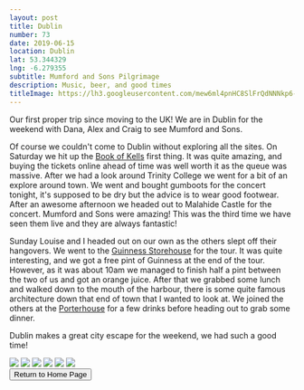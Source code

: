 ```yaml
---
layout: post
title: Dublin
number: 73
date: 2019-06-15
location: Dublin
lat: 53.344329
lng: -6.279355
subtitle: Mumford and Sons Pilgrimage 
description: Music, beer, and good times
titleImage: https://lh3.googleusercontent.com/mew6ml4pnHC8SlFrQdNNNkp6-rTtbkwXj-qg6IDcB5d-atUCLNWZjHmrPlEc4JLRkOQ-R_NGtc5zy45PjBEOTUdfDW84KqOTU4Ap6wXaGCsOfT7mdo25iggiU-jLvZDdx3g1wrElmhI=w2400
---
```


Our first proper trip since moving to the UK! We are in Dublin for the weekend with Dana, Alex and Craig to see Mumford and Sons. 

Of course we couldn't come to Dublin without exploring all the sites. On Saturday we hit up the <a target="_blank" href="https://www.tcd.ie/visitors/book-of-kells/">Book of Kells</a> first thing. It was quite amazing, and buying the tickets online ahead of time was well worth it as the queue was massive. After we had a look around Trinity College we went for a bit of an explore around town. We went and bought gumboots for the concert tonight, it's supposed to be dry but the advice is to wear good footwear. After an awesome afternoon we headed out to Malahide Castle for the concert. Mumford and Sons were amazing! This was the third time we have seen them live and they are always fantastic!

Sunday Louise and I headed out on our own as the others slept off their hangovers. We went to the <a target="_blank" href="https://www.guinness-storehouse.com/en">Guinness Storehouse</a> for the tour. It was quite interesting, and we got a free pint of Guinness at the end of the tour. However, as it was about 10am we managed to finish half a pint between the two of us and got an orange juice. After that we grabbed some lunch and walked down to the mouth of the harbour, there is some quite famous architecture down that end of town that I wanted to look at. We joined the others at the <a target="_blank" href="http://www.theporterhouse.ie/">Porterhouse</a> for a few drinks before heading out to grab some dinner. 

Dublin makes a great city escape for the weekend, we had such a good time!

<img src="https://lh3.googleusercontent.com/njsxRxzt4Sf_ABqPaM4swtLEsoi011Smtm4ZjZMemQXwvOkECOhwNVYr2m_eMRyV_IzZrYwsOZPAv34DqIUxbDOFc-d3W0MY1wowVD3Md0tT8VZ2owN3WMEkQkhl6K0R-HSKWIh4mVI=w2400" class="image1">
<img src="https://lh3.googleusercontent.com/ggok7AjwbYfcGF2blnhMImKmpUG6_pX2-2RXQQ7WHayUTg3LhzTlTSn79VpAqtEYRw_3KZ9iVPIYFeERwbqK4gXnkG2txF0s3I9oL9oDqbCbuoa-CLJcYc8ugluW6xEQbscSpCmfe9A=w2400" class="image1">
<img src="https://lh3.googleusercontent.com/YsXErEDw6TueT4l7ULpHHv4dwiBBejaZj0PYOXA3EbPsFVHHdDo-Fhkuz-0o8RIfFSO0ruWhj5BD2IelV2Kx5RsyhhSL0gUFIk91tnxsJaQHPLPjrIGyfayibqFMlsKcXKdSSCwc1To=w2400" class="image1">
<img src="https://lh3.googleusercontent.com/J2GsfS3PHmYB_eDlKID4ID-Np2x7scE-ewX2SzcbGuKJJ0hSN5R1Xp2FBwdYtdrFZWhfBatzW_RYkR0O2ECLVHphl3H2W4C1m3e45zT0Ac195k9oP12DaU24OG5VAVkUB-vT8KKhh5E=w2400" class="image1">
<img src="https://lh3.googleusercontent.com/6AywVIXmOVtMzSWdgvSJw3TvWdsF9TJqnksqlqwqHlw7AMWRis3Na_-I2pYvMsiuYfYyNWHW75GeACemgK3nZdu2DhbekGyFwNotFeBI5njze_Zd4vkueyoAZiGVS7lLbr2t3eWydug=w2400" class="image1">
<img src="https://lh3.googleusercontent.com/R4K6hRD6edeu-cfBYeX7ZcIs8PtGSo0bOm2UZafbvSlKsFBVOA6lzwG2zEPKjPWyRmjgioacoK7HqRjmkEEQThrd3APnbuzAwaTCLQypAp9sEjXOf-_vTY764f9x7_0xvtVGkuUS7iA=w2400" class="image1">

<div class="wrapper">
  <input type="button" class="button" value="Return to Home Page" onclick="self.close()">
</div>

